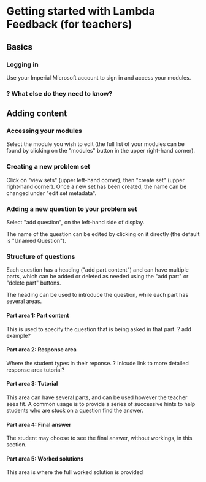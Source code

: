 # Getting started with Lambda Feedback (for teachers)

## Basics

### Logging in

Use your Imperial Microsoft account to sign in and access your modules.  

### ? What else do they need to know?


## Adding content 

### Accessing your modules
Select the module you wish to edit (the full list of your modules can be found by clicking on the "modules" button in the upper right-hand corner). 

### Creating a new problem set
Click on "view sets" (upper left-hand corner), then "create set" (upper right-hand corner). Once a new set has been created, the name can be changed under "edit set metadata". 

### Adding a new question to your problem set
Select "add question", on the left-hand side of display. 

The name of the question can be edited by clicking on it directly (the default is "Unamed Question"). 

### Structure of questions
Each question has a heading ("add part content") and can have multiple parts, which can be added or deleted as needed using the "add part" or "delete part" buttons. 

The heading can be used to introduce the question, while each part has several areas. 

#### Part area 1: Part content
This is used to specify the question that is being asked in that part. ? add example?

#### Part area 2: Response area
Where the student types in their reponse. ? Inlcude link to more detailed response area tutorial? 

#### Part area 3: Tutorial
This area can have several parts, and can be used however the teacher sees fit. A common usage is to provide a series of successive hints to help students who are stuck on a question find the answer.

#### Part area 4: Final answer
The student may choose to see the final answer, without workings, in this section. 

#### Part area 5: Worked solutions
This area is where the full worked solution is provided